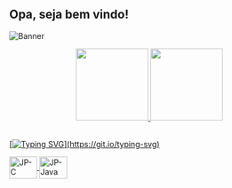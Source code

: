 ## Opa, seja bem vindo!

![Banner](https://res.cloudinary.com/superfolio/image/upload/v1620689979/68747470733a2f2f692e70696e696d672e636f6d2f6f726967696e616c732f63362f33332f63322f63363333633230656465383266306530636564376435373064626533613166332e676966_yjuh2s.gif)

<div align="center">
  <a href="https://github.com/J0aoPaulo">
  <img height="130em" src="https://github-readme-stats.vercel.app/api?username=J0aoPaulo&show_icons=true&theme=midnight-purple&include_all_commits=true&count_private=true"/>
  <img height="130em" src="https://github-readme-stats.vercel.app/api/top-langs/?username=J0aoPaulo&layout=compact&langs_count=7&theme=midnight-purple"/>
</div>

</div>
<div style="display: inline_block"><br>
  
   [![Typing SVG](https://readme-typing-svg.herokuapp.com/?color=yellow-green&size=28&center=true&vCenter=true&width=460&lines=Front-end+dev+em+progesso...;)](https://git.io/typing-svg)
  
  <img align="center" alt="JP-C" height="40" width="50" src="https://cdn.jsdelivr.net/gh/devicons/devicon/icons/c/c-line.svg">
  <img align="center" alt="JP-Java" height="40" width="50" src="https://cdn.jsdelivr.net/gh/devicons/devicon/icons/java/java-original.svg">
</div>
